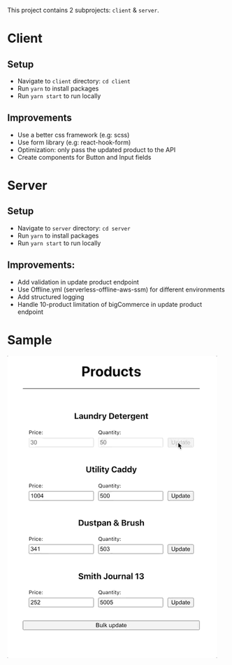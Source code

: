 This project contains 2 subprojects: `client` & `server`.

# Client

## Setup

* Navigate to `client` directory: `cd client`
* Run `yarn` to install packages
* Run `yarn start` to run locally

## Improvements

- Use a better css framework (e.g: scss)
- Use form library (e.g: react-hook-form)
- Optimization: only pass the updated product to the API
- Create components for Button and Input fields

# Server

## Setup

* Navigate to `server` directory: `cd server`
* Run `yarn` to install packages
* Run `yarn start` to run locally


## Improvements:
- Add validation in update product endpoint
- Use Offline.yml (serverless-offline-aws-ssm) for different environments
- Add structured logging
- Handle 10-product limitation of bigCommerce in update product endpoint

# Sample
![Sample](bigcommerce.gif)